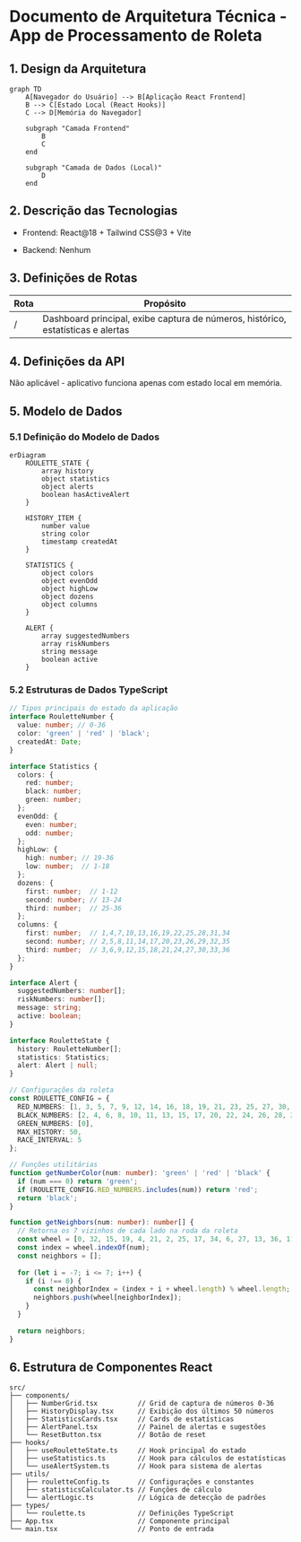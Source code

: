 # Documento de Arquitetura Técnica - App de Processamento de Roleta

## 1. Design da Arquitetura

```mermaid
graph TD
    A[Navegador do Usuário] --> B[Aplicação React Frontend]
    B --> C[Estado Local (React Hooks)]
    C --> D[Memória do Navegador]

    subgraph "Camada Frontend"
        B
        C
    end

    subgraph "Camada de Dados (Local)"
        D
    end
```

## 2. Descrição das Tecnologias

* Frontend: React\@18 + Tailwind CSS\@3 + Vite

* Backend: Nenhum

## 3. Definições de Rotas

| Rota | Propósito                                                                        |
| ---- | -------------------------------------------------------------------------------- |
| /    | Dashboard principal, exibe captura de números, histórico, estatísticas e alertas |

## 4. Definições da API

Não aplicável - aplicativo funciona apenas com estado local em memória.

## 5. Modelo de Dados

### 5.1 Definição do Modelo de Dados

```mermaid
erDiagram
    ROULETTE_STATE {
        array history
        object statistics
        object alerts
        boolean hasActiveAlert
    }
    
    HISTORY_ITEM {
        number value
        string color
        timestamp createdAt
    }
    
    STATISTICS {
        object colors
        object evenOdd
        object highLow
        object dozens
        object columns
    }
    
    ALERT {
        array suggestedNumbers
        array riskNumbers
        string message
        boolean active
    }
```

### 5.2 Estruturas de Dados TypeScript

```typescript
// Tipos principais do estado da aplicação
interface RouletteNumber {
  value: number; // 0-36
  color: 'green' | 'red' | 'black';
  createdAt: Date;
}

interface Statistics {
  colors: {
    red: number;
    black: number;
    green: number;
  };
  evenOdd: {
    even: number;
    odd: number;
  };
  highLow: {
    high: number; // 19-36
    low: number;  // 1-18
  };
  dozens: {
    first: number;  // 1-12
    second: number; // 13-24
    third: number;  // 25-36
  };
  columns: {
    first: number;  // 1,4,7,10,13,16,19,22,25,28,31,34
    second: number; // 2,5,8,11,14,17,20,23,26,29,32,35
    third: number;  // 3,6,9,12,15,18,21,24,27,30,33,36
  };
}

interface Alert {
  suggestedNumbers: number[];
  riskNumbers: number[];
  message: string;
  active: boolean;
}

interface RouletteState {
  history: RouletteNumber[];
  statistics: Statistics;
  alert: Alert | null;
}

// Configurações da roleta
const ROULETTE_CONFIG = {
  RED_NUMBERS: [1, 3, 5, 7, 9, 12, 14, 16, 18, 19, 21, 23, 25, 27, 30, 32, 34, 36],
  BLACK_NUMBERS: [2, 4, 6, 8, 10, 11, 13, 15, 17, 20, 22, 24, 26, 28, 29, 31, 33, 35],
  GREEN_NUMBERS: [0],
  MAX_HISTORY: 50,
  RACE_INTERVAL: 5
};

// Funções utilitárias
function getNumberColor(num: number): 'green' | 'red' | 'black' {
  if (num === 0) return 'green';
  if (ROULETTE_CONFIG.RED_NUMBERS.includes(num)) return 'red';
  return 'black';
}

function getNeighbors(num: number): number[] {
  // Retorna os 7 vizinhos de cada lado na roda da roleta
  const wheel = [0, 32, 15, 19, 4, 21, 2, 25, 17, 34, 6, 27, 13, 36, 11, 30, 8, 23, 10, 5, 24, 16, 33, 1, 20, 14, 31, 9, 22, 18, 29, 7, 28, 12, 35, 3, 26];
  const index = wheel.indexOf(num);
  const neighbors = [];
  
  for (let i = -7; i <= 7; i++) {
    if (i !== 0) {
      const neighborIndex = (index + i + wheel.length) % wheel.length;
      neighbors.push(wheel[neighborIndex]);
    }
  }
  
  return neighbors;
}
```

## 6. Estrutura de Componentes React

```
src/
├── components/
│   ├── NumberGrid.tsx          // Grid de captura de números 0-36
│   ├── HistoryDisplay.tsx      // Exibição dos últimos 50 números
│   ├── StatisticsCards.tsx     // Cards de estatísticas
│   ├── AlertPanel.tsx          // Painel de alertas e sugestões
│   └── ResetButton.tsx         // Botão de reset
├── hooks/
│   ├── useRouletteState.ts     // Hook principal do estado
│   ├── useStatistics.ts        // Hook para cálculos de estatísticas
│   └── useAlertSystem.ts       // Hook para sistema de alertas
├── utils/
│   ├── rouletteConfig.ts       // Configurações e constantes
│   ├── statisticsCalculator.ts // Funções de cálculo
│   └── alertLogic.ts           // Lógica de detecção de padrões
├── types/
│   └── roulette.ts             // Definições TypeScript
├── App.tsx                     // Componente principal
└── main.tsx                    // Ponto de entrada
```

